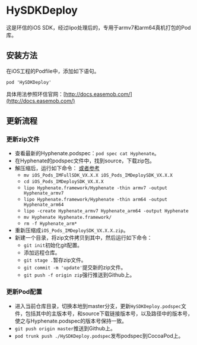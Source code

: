 # **HySDKDeploy**

这是环信的iOS SDK，经过lipo处理后的，专用于armv7和arm64真机打包的Pod库。

## 安装方法

在iOS工程的Podfile中，添加如下语句。

```
pod 'HySDKDeploy'
```

具体用法参照环信官网：[http://docs.easemob.com/](http://docs.easemob.com/)

## 更新流程

### 更新zip文件

* 查看最新的Hyphenate.podspec：`pod spec cat Hyphenate`。
* 在Hyphenate的podspec文件中，找到source，下载zip包。
* 解压缩后，运行如下命令： [或者参考](<http://docs-im.easemob.com/im/ios/sdk/prepare#%E9%9B%86%E6%88%90%E5%8A%A8%E6%80%81%E5%BA%93%E4%B8%8A%E4%BC%A0appstore>)
    * `mv iOS_Pods_IMFullSDK_VX.X.X iOS_Pods_IMDeploySDK_VX.X.X`
    * `cd iOS_Pods_IMDeploySDK_VX.X.X`
    * `lipo Hyphenate.framework/Hyphenate -thin armv7 -output Hyphenate_armv7`
    * `lipo Hyphenate.framework/Hyphenate -thin arm64 -output Hyphenate_arm64`
    * `lipo -create Hyphenate_armv7 Hyphenate_arm64 -output Hyphenate`
    * `mv Hyphenate Hyphenate.framework/`
    * `rm -f Hyphenate_arm*`
* 重新压缩成`iOS_Pods_IMDeploySDK_VX.X.X.zip`。
* 新建一个目录，将zip文件拷贝到其中，然后运行如下命令：
    * `git init`初始化git配置。
    * 添加远程仓库。
    * `git stage .`暂存zip文件。
    * `git commit -m 'update'`提交新的zip文件。
    * `git push -f origin zip`强行推送到Github上。

### 更新Pod配置

* 进入当前仓库目录，切换本地到master分支，更新`HySDKDeploy.podspec`文件，包括其中的主版本号，和source下载链接版本号，以及路径中的版本号，使之与Hyphenate.podspec的版本号保持一致。
* `git push origin master`推送到Github上。
* `pod trunk push ./HySDKDeploy.podspec`发布podspec到CocoaPod上。
